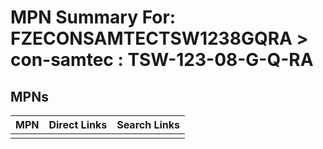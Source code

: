 



# MPN Summary For: FZECONSAMTECTSW1238GQRA > con-samtec : TSW-123-08-G-Q-RA

## MPNs
  

|MPN|Direct Links|Search Links|
| :--- | :--- | :--- |
||||
